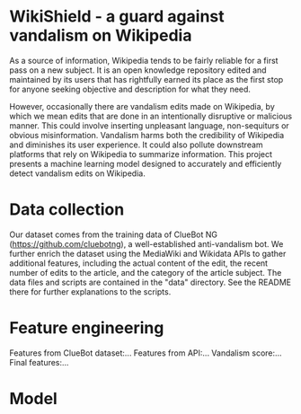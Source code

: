 # WikiShield - a guard against vandalism on Wikipedia

As a source of information, Wikipedia tends to be fairly reliable for a first pass on a new subject. It is an open knowledge repository edited and maintained by its users that has rightfully earned its place as the first stop for anyone seeking objective and description for what they need.  

However, occasionally there are vandalism edits made on Wikipedia, by which we mean edits that are done in an intentionally disruptive or malicious manner. This could involve inserting unpleasant language, non-sequiturs or obvious misinformation. Vandalism harms both the credibility of Wikipedia and diminishes its user experience. It could also pollute downstream platforms that rely on Wikipedia to summarize information. This project presents a machine learning model designed to accurately and efficiently detect vandalism edits on Wikipedia.

# Data collection

Our dataset comes from the training data of ClueBot NG (https://github.com/cluebotng), a well-established anti-vandalism bot. We further enrich the dataset using the MediaWiki and Wikidata APIs to gather additional features, including the actual content of the edit, the recent number of edits to the article, and the category of the article subject. The data files and scripts are contained in the "data" directory. See the README there for further explanations to the scripts.

# Feature engineering

Features from ClueBot dataset:...
Features from API:...
Vandalism score:...
Final features:...

# Model
